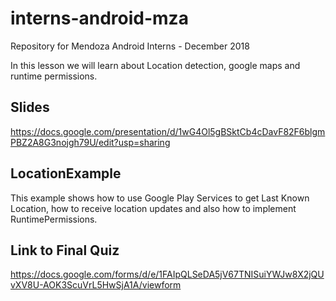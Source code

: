 # interns-android-mza
Repository for Mendoza Android Interns - December 2018

In this lesson we will learn about Location detection, google maps and runtime permissions.

## Slides
https://docs.google.com/presentation/d/1wG4Ol5gBSktCb4cDavF82F6blgmPBZ2A8G3nojgh79U/edit?usp=sharing

## LocationExample
This example shows how to use Google Play Services to get Last Known Location, how to receive location updates and also how to implement RuntimePermissions.

## Link to Final Quiz
https://docs.google.com/forms/d/e/1FAIpQLSeDA5jV67TNISuiYWJw8X2jQUvXV8U-AOK3ScuVrL5HwSjA1A/viewform
